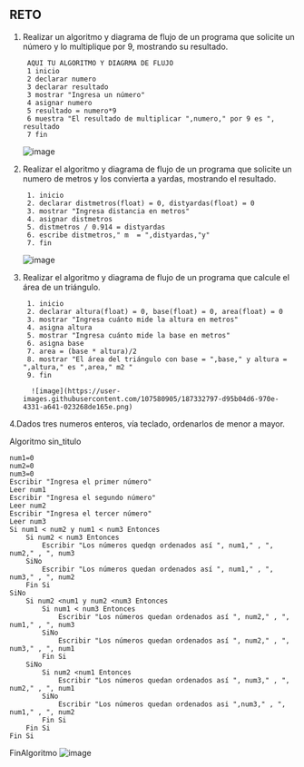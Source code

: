 ## RETO
1. Realizar un algoritmo y diagrama de flujo de un programa que solicite un número y lo multiplique por 9, mostrando su resultado.

        AQUI TU ALGORITMO Y DIAGRMA DE FLUJO
        1 inicio
        2 declarar numero 
        3 declarar resultado 
        3 mostrar "Ingresa un número"
        4 asignar numero
        5 resultado = numero*9
        6 muestra "El resultado de multiplicar ",numero," por 9 es ", resultado  
        7 fin
        
      ![image](https://user-images.githubusercontent.com/107580905/187327672-786cf3e5-d2fd-41c0-8786-eeab958494a6.png)

   
    

2. Realizar el algoritmo y diagrama de flujo de un programa que solicite un numero de metros y los convierta a yardas, mostrando el resultado.
      
        1. inicio
        2. declarar distmetros(float) = 0, distyardas(float) = 0
        3. mostrar "Ingresa distancia en metros"
        4. asignar distmetros
        5. distmetros / 0.914 = distyardas 
        6. escribe distmetros," m  = ",distyardas,"y"
        7. fin 
        
	![image](https://user-images.githubusercontent.com/107580905/187330131-54f161e2-daec-4342-a87e-d077e16a39a1.png)


3. Realizar el algoritmo y diagrama de flujo de un programa que calcule el área de un triángulo.

        1. inicio
        2. declarar altura(float) = 0, base(float) = 0, area(float) = 0
        3. mostrar "Ingresa cuánto mide la altura en metros"
        4. asigna altura
        5. mostrar "Ingresa cuánto mide la base en metros"
        6. asigna base
        7. area = (base * altura)/2
        8. mostrar "El área del triángulo con base = ",base," y altura = ",altura," es ",area," m2 "
        9. fin  

         ![image](https://user-images.githubusercontent.com/107580905/187332797-d95b04d6-970e-4331-a641-023268de165e.png)

4.Dados tres numeros enteros, vía teclado, ordenarlos de menor a mayor. 

Algoritmo sin_titulo

	num1=0
	num2=0
	num3=0
	Escribir "Ingresa el primer número"
	Leer num1
	Escribir "Ingresa el segundo número"
	Leer num2
	Escribir "Ingresa el tercer número"
	Leer num3
	Si num1 < num2 y num1 < num3 Entonces
		Si num2 < num3 Entonces
			Escribir "Los números quedqn ordenados así ", num1," , ", num2," , ", num3
		SiNo
			Escribir "Los números quedan ordenados así ", num1," , ", num3," , ", num2
		Fin Si
	SiNo
		Si num2 <num1 y num2 <num3 Entonces
			Si num1 < num3 Entonces
				Escribir "Los números quedan ordenados así ", num2," , ", num1," , ", num3
			SiNo
				Escribir "Los números quedan ordenados así ", num2," , ", num3," , ", num1
			Fin Si
		SiNo
			Si num2 <num1 Entonces
				Escribir "Los números quedan ordenados así ", num3," , ", num2," , ", num1 
			SiNo
				Escribir "Los números quedan ordenados asi ",num3," , ", num1," , ", num2
			Fin Si
		Fin Si
	Fin Si
FinAlgoritmo
![image](https://user-images.githubusercontent.com/107580905/186797384-22452c6f-b449-4f5b-abc8-71e6366d2474.png)
